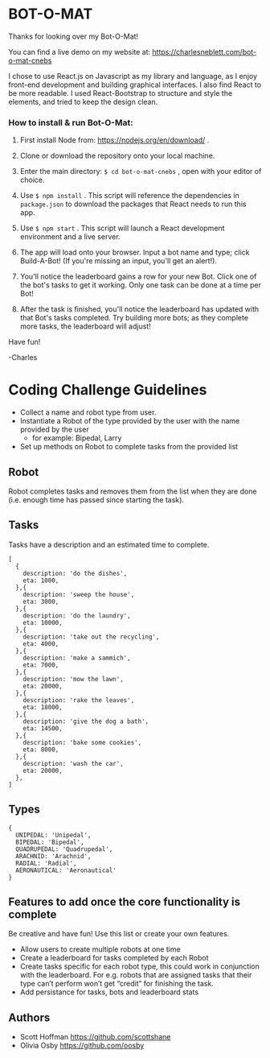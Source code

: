 # BOT-O-MAT
Thanks for looking over my Bot-O-Mat!

You can find a live demo on my website at: https://charlesneblett.com/bot-o-mat-cnebs

I chose to use React.js on Javascript as my library and language, as I enjoy front-end development and building graphical interfaces. I also find React to be more readable. I used React-Bootstrap to structure and style the elements, and tried to keep the design clean.

### How to install & run Bot-O-Mat:

1. First install Node from: https://nodejs.org/en/download/ . 

2. Clone or download the repository onto your local machine.

3. Enter the main directory:  `$ cd bot-o-mat-cnebs` , open with your editor of choice.

4. Use `$ npm install` . This script will reference the dependencies in `package.json` to download the packages that React needs to run this app.

4. Use `$ npm start` . This script will launch a React development environment and a live server.

5. The app will load onto your browser. Input a bot name and type; click Build-A-Bot! (If you're missing an input, you'll get an alert!).

6. You'll notice the leaderboard gains a row for your new Bot. Click one of the bot's tasks to get it working. Only one task can be done at a time per Bot!

7. After the task is finished, you'll notice the leaderboard has updated with that Bot's tasks completed. Try building more bots; as they complete more tasks, the leaderboard will adjust!

Have fun!

-Charles

# Coding Challenge Guidelines

- Collect a name and robot type from user.
- Instantiate a Robot of the type provided by the user with the name provided by the user
  - for example: Bipedal, Larry
- Set up methods on Robot to complete tasks from the provided list

## Robot
Robot completes tasks and removes them from the list when they are done (i.e. enough time has passed since starting the task).

## Tasks
Tasks have a description and an estimated time to complete.

```
[
  {
    description: 'do the dishes',
    eta: 1000,
  },{
    description: 'sweep the house',
    eta: 3000,
  },{
    description: 'do the laundry',
    eta: 10000,
  },{
    description: 'take out the recycling',
    eta: 4000,
  },{
    description: 'make a sammich',
    eta: 7000,
  },{
    description: 'mow the lawn',
    eta: 20000,
  },{
    description: 'rake the leaves',
    eta: 18000,
  },{
    description: 'give the dog a bath',
    eta: 14500,
  },{
    description: 'bake some cookies',
    eta: 8000,
  },{
    description: 'wash the car',
    eta: 20000,
  },
]
```

## Types
```
{ 
  UNIPEDAL: 'Unipedal',
  BIPEDAL: 'Bipedal',
  QUADRUPEDAL: 'Quadrupedal',
  ARACHNID: 'Arachnid',
  RADIAL: 'Radial',
  AERONAUTICAL: 'Aeronautical'
}
```

## Features to add once the core functionality is complete
Be creative and have fun! Use this list or create your own features.
- Allow users to create multiple robots at one time
- Create a leaderboard for tasks completed by each Robot
- Create tasks specific for each robot type, this could work in conjunction with the leaderboard. For e.g. robots that are assigned tasks that their type can’t perform won’t get “credit” for finishing the task.
- Add persistance for tasks, bots and leaderboard stats


## Authors
- Scott Hoffman <https://github.com/scottshane>
- Olivia Osby <https://github.com/oosby>
